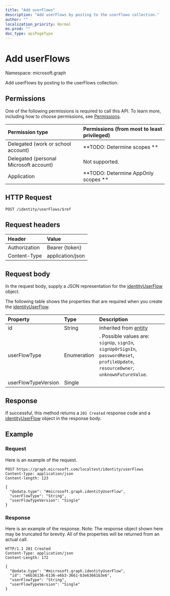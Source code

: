 ```yaml
---
title: "Add userFlows"
description: "Add userFlows by posting to the userFlows collection."
author: ""
localization_priority: Normal
ms.prod: ""
doc_type: apiPageType
---
```


# Add userFlows

Namespace: microsoft.graph

Add userFlows by posting to the userFlows collection.

## Permissions
One of the following permissions is required to call this API. To learn more, including how to choose permissions, see [Permissions](/concepts/permissions-reference.md).

|Permission type|Permissions (from most to least privileged)|
|:---|:---|
|Delegated (work or school account)|**TODO: Determine scopes **|
|Delegated (personal Microsoft account)|Not supported.|
|Application|**TODO: Determine AppOnly scopes **|

## HTTP Request
<!-- {
  "blockType": "ignored"
}
-->
``` http
POST /identity/userFlows/$ref
```

## Request headers
|Header|Value|
|:---|:---|
|Authorization|Bearer {token}|
|Content-Type|application/json|

## Request body
In the request body, supply a JSON representation for the [identityUserFlow](../resources/identityuserflow.md) object.

The following table shows the properties that are required when you create the [identityUserFlow](../resources/identityuserflow.md).

|Property|Type|Description|
|:---|:---|:---|
|id|String| Inherited from [entity](../resources/entity.md)|
|userFlowType|Enumeration|. Possible values are: `signUp`, `signIn`, `signUpOrSignIn`, `passwordReset`, `profileUpdate`, `resourceOwner`, `unknownFutureValue`.|
|userFlowTypeVersion|Single||



## Response
If successful, this method returns a `201 Created` response code and a [identityUserFlow](../resources/identityuserflow.md) object in the response body.

## Example

### Request
Here is an example of the request.
<!-- {
  "blockType": "request",
  "name": "create_identityuserflow_from_"
}
-->
``` http
POST https://graph.microsoft.com/localtest/identity/userFlows
Content-type: application/json
Content-length: 123

{
  "@odata.type": "#microsoft.graph.identityUserFlow",
  "userFlowType": "String",
  "userFlowTypeVersion": "Single"
}
```

### Response
Here is an example of the response. Note: The response object shown here may be truncated for brevity. All of the properties will be returned from an actual call.
<!-- {
  "blockType": "response",
  "truncated": true,
  "@odata.type": "microsoft.graph.identityuserflow"
}
-->
``` http
HTTP/1.1 201 Created
Content-Type: application/json
Content-Length: 172

{
  "@odata.type": "#microsoft.graph.identityUserFlow",
  "id": "e6b36136-6136-e6b3-3661-b3e63661b3e6",
  "userFlowType": "String",
  "userFlowTypeVersion": "Single"
}
```

